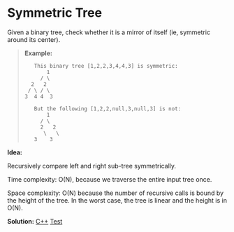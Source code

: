 # Symmetric Tree

Given a binary tree, check whether it is a mirror of itself (ie, symmetric around its center).

> **Example:**
>
> ```
>    This binary tree [1,2,2,3,4,4,3] is symmetric:
>        1
>      / \
>   2   2
>  / \ / \
> 3  4 4  3
> 
>    But the following [1,2,2,null,3,null,3] is not:
>        1
>      / \
>      2   2
>       \   \
>    3    3
> ```



**Idea:** 

Recursively compare left and right sub-tree symmetrically. 



Time complexity: O(N), because we traverse the entire input tree once.

Space complexity: O(N) because the number of recursive calls is bound by the height of the tree. In the worst case, the tree is linear and the height is in O(N).



**Solution:** [C++](./solution.h)	[Test](./Test.cpp)